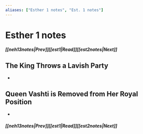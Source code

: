 ```yaml
---
aliases: ["Esther 1 notes", "Est. 1 notes"]
---
```

# Esther 1 notes
##### <span class=arrow-left></span>[[neh13notes|Prev]]<span class=navigation-separator></span>[[est1|Read]]<span class=navigation-separator></span>[[est2notes|Next]]<span class=arrow-right></span>
## The King Throws a Lavish Party
- 
## Queen Vashti is Removed from Her Royal Position
- 
##### <span class=arrow-left></span>[[neh13notes|Prev]]<span class=navigation-separator></span>[[est1|Read]]<span class=navigation-separator></span>[[est2notes|Next]]<span class=arrow-right></span>